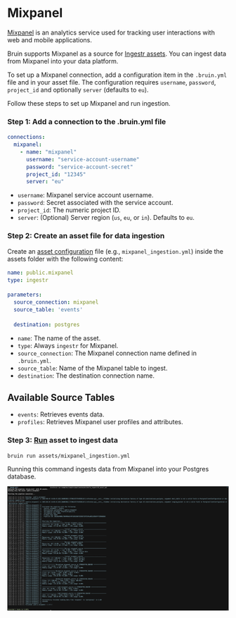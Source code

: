 # Mixpanel
[Mixpanel](https://mixpanel.com/) is an analytics service used for tracking user interactions with web and mobile applications.

Bruin supports Mixpanel as a source for [Ingestr assets](/assets/ingestr). You can ingest data from Mixpanel into your data platform.

To set up a Mixpanel connection, add a configuration item in the `.bruin.yml` file and in your asset file. The configuration requires `username`, `password`, `project_id` and optionally `server` (defaults to `eu`).

Follow these steps to set up Mixpanel and run ingestion.

### Step 1: Add a connection to the .bruin.yml file
```yaml
connections:
  mixpanel:
    - name: "mixpanel"
      username: "service-account-username"
      password: "service-account-secret"
      project_id: "12345"
      server: "eu"
```
- `username`: Mixpanel service account username.
- `password`: Secret associated with the service account.
- `project_id`: The numeric project ID.
- `server`: (Optional) Server region (`us`, `eu`, or `in`). Defaults to `eu`.

### Step 2: Create an asset file for data ingestion
Create an [asset configuration](/assets/ingestr#asset-structure) file (e.g., `mixpanel_ingestion.yml`) inside the assets folder with the following content:
```yaml
name: public.mixpanel
type: ingestr

parameters:
  source_connection: mixpanel
  source_table: 'events'

  destination: postgres
```
- `name`: The name of the asset.
- `type`: Always `ingestr` for Mixpanel.
- `source_connection`: The Mixpanel connection name defined in `.bruin.yml`.
- `source_table`: Name of the Mixpanel table to ingest.
- `destination`: The destination connection name.

## Available Source Tables

- `events`: Retrieves events data.
- `profiles`: Retrieves Mixpanel user profiles and attributes.

### Step 3: [Run](/commands/run) asset to ingest data
```
bruin run assets/mixpanel_ingestion.yml
```
Running this command ingests data from Mixpanel into your Postgres database.

<img alt="Mixpanel" src="./media/mixpanel.png">
